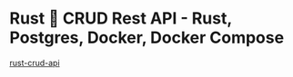 # Rust 🦀 CRUD Rest API - Rust, Postgres, Docker, Docker Compose
[rust-crud-api](https://www.youtube.com/watch?v=vhNoiBOuW94&list=PLPoSdR46FgI4K36elsmeoUynDUXhjvtEn&index=3)


